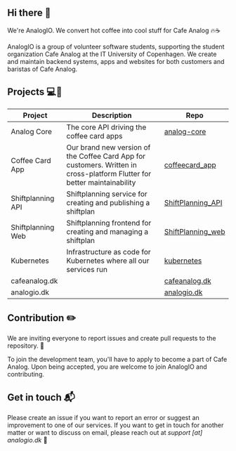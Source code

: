 ## Hi there :wave:

We're AnalogIO. We convert hot coffee into cool stuff for Cafe Analog :fire::coffee: 

AnalogIO is a group of volunteer software students, supporting the student organization Cafe Analog at the IT University of Copenhagen. 
We create and maintain backend systems, apps and websites for both customers and baristas of Cafe Analog.

## Projects :computer::iphone:

| Project           | Description                                                                                                              | Repo |
|-------------------|--------------------------------------------------------------------------------------------------------------------------|------|
| Analog Core       | The core API driving the coffee card apps                                                                                | [analog-core](https://github.com/AnalogIO/analog-core) |
| Coffee Card App   | Our brand new version of the Coffee Card App for customers. Written in cross-platform Flutter for better maintainability | [coffeecard_app](https://github.com/AnalogIO/coffeecard_app) |
| Shiftplanning API | Shiftplanning service for creating and publishing a shiftplan                                                            | [ShiftPlanning_API](https://github.com/AnalogIO/ShiftPlanning_API) |
| Shiftplanning Web | Shiftplanning frontend for creating and managing a shiftplan                                                             | [ShiftPlanning_web](https://github.com/AnalogIO/ShiftPlanning_web) |
| Kubernetes        | Infrastructure as code for Kubernetes where all our services run                                                         | [kubernetes](https://github.com/AnalogIO/kubernetes) |
| cafeanalog.dk     |                                                                                                                          | [cafeanalog.dk](https://github.com/AnalogIO/cafeanalog.dk) |
| analogio.dk       |                                                                                                                          | [analogio.dk](https://github.com/AnalogIO/analogio.dk)     |

## Contribution :pencil2:

We are inviting everyone to report issues and create pull requests to the repository. :pray:

To join the development team, you'll have to apply to become a part of Cafe Analog. Upon being accepted, you are welcome to join AnalogIO and contributing.

## Get in touch :mailbox_with_mail:

Please create an issue if you want to report an error or suggest an improvement to one of our services. If you want to get in touch for another matter or want to discuss on email, please reach out at  *support [at] analogio.dk* :email:
